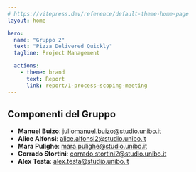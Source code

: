 ```yaml
---
# https://vitepress.dev/reference/default-theme-home-page
layout: home

hero:
  name: "Gruppo 2"
  text: "Pizza Delivered Quickly"
  tagline: Project Management

  actions:
    - theme: brand
      text: Report
      link: report/1-process-scoping-meeting
---
```


## Componenti del Gruppo

- **Manuel Buizo**: juliomanuel.buizo@studio.unibo.it
- **Alice Alfonsi**: alice.alfonsi2@studio.unibo.it
- **Mara Pulighe**: mara.pulighe@studio.unibo.it
- **Corrado Stortini**: corrado.stortini2@studio.unibo.it
- **Alex Testa**: alex.testa@studio.unibo.it
